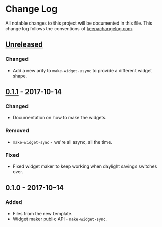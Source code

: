 # Change Log
All notable changes to this project will be documented in this file. This change log follows the conventions of [keepachangelog.com](http://keepachangelog.com/).

## [Unreleased]
### Changed
- Add a new arity to `make-widget-async` to provide a different widget shape.

## [0.1.1] - 2017-10-14
### Changed
- Documentation on how to make the widgets.

### Removed
- `make-widget-sync` - we're all async, all the time.

### Fixed
- Fixed widget maker to keep working when daylight savings switches over.

## 0.1.0 - 2017-10-14
### Added
- Files from the new template.
- Widget maker public API - `make-widget-sync`.

[Unreleased]: https://github.com/your-name/link-page/compare/0.1.1...HEAD
[0.1.1]: https://github.com/your-name/link-page/compare/0.1.0...0.1.1
